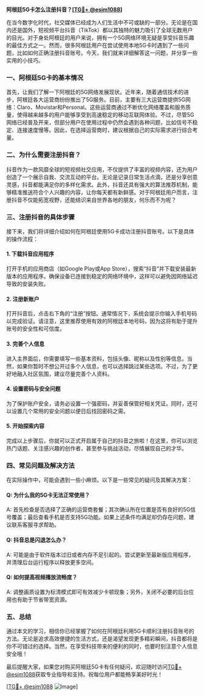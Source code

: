 **阿根廷5G卡怎么注册抖音？[[TG💪+ @esim1088](https://t.me/s/esim1088)]**

在当今数字化时代，社交媒体已经成为人们生活中不可或缺的一部分。无论是在国内还是国外，短视频平台抖音（TikTok）都以其独特的魅力吸引了全球无数用户的目光。对于身处阿根廷的用户来说，拥有一个5G网络环境无疑是享受抖音乐趣的最佳方式之一。然而，很多阿根廷用户在尝试使用本地5G卡时遇到了一些问题，比如如何正确注册抖音账号。今天，我们就来详细解答这一问题，并分享一些实用的小技巧。

### 一、阿根廷5G卡的基本情况

首先，让我们了解一下阿根廷的5G网络发展现状。近年来，随着通信技术的进步，阿根廷各大运营商纷纷推出了5G服务。目前，主要有三大运营商提供5G网络：Claro、Movistar和Personal。这些运营商通过不断优化网络覆盖和服务质量，使得越来越多的用户能够享受到高速稳定的移动互联网体验。不过，尽管5G网络已经普及开来，但部分用户在使用过程中仍然会遇到各种问题，比如信号不稳定、连接速度慢等。因此，在选择运营商时，建议根据自己的实际需求进行综合考量。

### 二、为什么需要注册抖音？

抖音作为一款风靡全球的短视频社交应用，不仅提供了丰富的视频内容，还为用户创造了一个展示自我、交流互动的平台。无论是记录日常生活点滴，还是分享创意灵感，抖音都能满足你的多样化需求。此外，抖音还具有强大的算法推荐机制，能够精准推送符合个人兴趣的内容，让你每天都有新鲜感。对于阿根廷用户而言，注册抖音不仅能拓宽视野，还能结识来自世界各地的朋友，何乐而不为呢？

### 三、注册抖音的具体步骤

接下来，我们将详细介绍如何在阿根廷使用5G卡成功注册抖音账号。以下是具体的操作流程：

#### 1. 下载抖音应用程序
打开手机的应用商店（如Google Play或App Store），搜索“抖音”并下载安装最新版本的应用程序。确保设备已连接到稳定的网络环境中，这样可以避免因网络延迟导致的安装失败。

#### 2. 注册新账户
打开抖音后，点击右下角的“注册”按钮。通常情况下，系统会提示你输入手机号码以完成验证。请注意，这里推荐使用有效的阿根廷本地号码，因为这将有助于提升账号的安全性和可信度。

#### 3. 完善个人信息
进入主界面后，你需要填写一些基本资料，包括头像、昵称以及性别等信息。当然，如果你暂时不想公开过多个人信息，也可以选择跳过某些选项。不过，为了更好地融入社区氛围，建议尽量完善个人资料。

#### 4. 设置密码与安全问题
为了保护账户安全，请务必设置一个强密码，并妥善保管好相关凭证。同时，还可以设置几个常用的安全问题以便日后找回密码之需。

#### 5. 开始探索内容
完成以上步骤后，你就可以正式开启属于自己的抖音之旅啦！在这里，你可以浏览热门话题、关注感兴趣的创作者，甚至参与挑战活动，尽情展现自己的才华。

### 四、常见问题及解决方法

在实际操作中，可能会遇到一些小麻烦。以下是一些常见的疑问及其解决方案：

#### Q: 为什么我的5G卡无法正常使用？
A: 首先检查是否选择了正确的运营商套餐；其次确认所在位置是否有良好的5G信号覆盖；最后查看手机是否支持5G功能。如果上述条件均满足却仍存在问题，建议联系客服寻求帮助。

#### Q: 抖音总是闪退怎么办？
A: 可能是由于软件版本过旧或者内存不足引起的。尝试更新至最新版应用程序，并清理后台运行程序以释放更多空间。

#### Q: 如何提高视频播放流畅度？
A: 调整画质设置为标清模式即可有效减少卡顿现象；另外，关闭不必要的后台应用也有助于节省带宽资源。

### 五、总结

通过本文的学习，相信你已经掌握了如何在阿根廷利用5G卡顺利注册抖音账号的方法。无论是追求高效便捷的生活方式，还是渴望发现更多精彩瞬间，抖音都将是你不可错过的选择。当然，在享受科技带来的便利的同时，也要时刻注意个人信息安全哦！

最后提醒大家，如果您对购买阿根廷5G卡有任何疑问，欢迎随时访问[TG💪+ @esim1088](https://t.me/s/esim1088)获取专业指导和支持。祝每位用户都能畅享美好时光！

[[TG💪+ @esim1088](https://t.me/s/esim1088) ![Image](https://i.postimg.cc/4NQfJmqS/Snipaste-2025-05-13-00-14-12.png)]